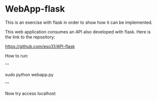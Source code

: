 # WebApp-flask

This is an exercise with flask in order to show how it can be implemented.



This web application consumes an API also developed with flask. Here is the link to the repository:

https://github.com/eso31/API-flask



How to run:

'''

sudo python webapp.py

'''



Now try access localhost